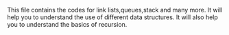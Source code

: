 This file contains the codes for link lists,queues,stack and many more.
It will help you to understand the use of different data structures.
It will also help you to understand the basics of recursion.
